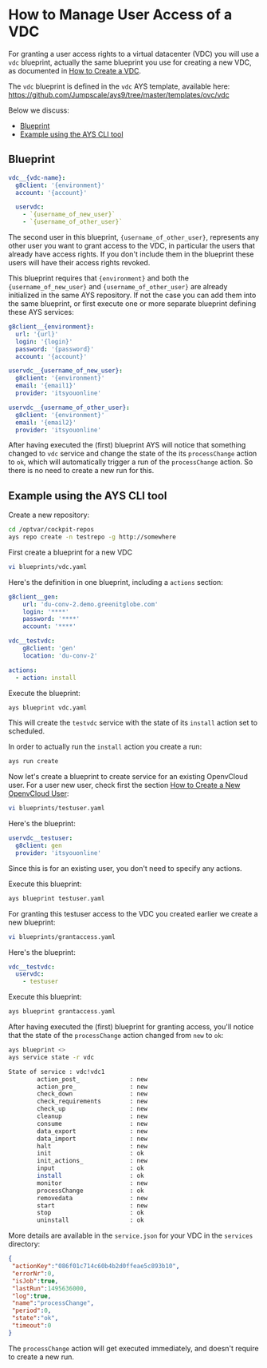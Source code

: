 # How to Manage User Access of a VDC

For granting a user access rights to a virtual datacenter (VDC) you will use a `vdc` blueprint, actually the same blueprint you use for creating a new VDC, as documented in [How to Create a VDC](../Create_VDC/README.md).

The `vdc` blueprint is defined in the `vdc` AYS template, available here: https://github.com/Jumpscale/ays9/tree/master/templates/ovc/vdc

Below we discuss:

- [Blueprint](#blueprint)
- [Example using the AYS CLI tool](#example)

<a id="blueprint"></a>
## Blueprint

```yaml
vdc__{vdc-name}:
  g8client: '{environment}'
  account: '{account}'

  uservdc:
    - `{username_of_new_user}`
    - `{username_of_other_user}`
```

The second user in this blueprint, `{username_of_other_user}`, represents any other user you want to grant access to the VDC, in particular the users that already have access rights. If you don't include them in the blueprint these users will have their access rights revoked.

This blueprint requires that `{environment}` and both the `{username_of_new_user}` and `{username_of_other_user}` are already initialized in the same AYS repository. If not the case you can add them into the same blueprint, or first execute one or more separate blueprint defining these AYS services:

```yaml
g8client__{environment}:
  url: '{url}'
  login: '{login}'
  password: '{password}'
  account: '{account}'

uservdc__{username_of_new_user}:
  g8client: '{environment}'
  email: '{email1}'
  provider: 'itsyouonline'

uservdc__{username_of_other_user}:
  g8client: '{environment}'
  email: '{email2}'
  provider: 'itsyouonline'
```

After having executed the (first) blueprint AYS will notice that something changed to `vdc` service and change the state of the its `processChange` action to `ok`, which will automatically trigger a run of the `processChange` action. So there is no need to create a new run for this.

<a id="example"></a>
## Example using the AYS CLI tool


Create a new repository:
```bash
cd /optvar/cockpit-repos
ays repo create -n testrepo -g http://somewhere
```

First create a blueprint for a new VDC
```bash
vi blueprints/vdc.yaml
```

Here's the definition in one blueprint, including a `actions` section:
```yaml
g8client__gen:
    url: 'du-conv-2.demo.greenitglobe.com'
    login: '****'
    password: '****'
    account: '****'

vdc__testvdc:
    g8client: 'gen'
    location: 'du-conv-2'

actions:
  - action: install
```

Execute the blueprint:
```bash
ays blueprint vdc.yaml
```

This will create the `testvdc` service with the state of its `install` action set to scheduled.

In order to actually run the `install` action you create a run:
```bash
ays run create
```

Now let's create a blueprint to create service for an existing OpenvCloud user. For a user new user, check first the section [How to Create a New OpenvCloud User](../Add_user/README.md):

```bash
vi blueprints/testuser.yaml
```

Here's the blueprint:

```yaml
uservdc__testuser:
  g8client: gen
  provider: 'itsyouonline'
```

Since this is for an existing user, you don't need to specify any actions.

Execute this blueprint:
```bash
ays blueprint testuser.yaml
```

For granting this testuser access to the VDC you created earlier we create a new blueprint:
```bash
vi blueprints/grantaccess.yaml
```

Here's the blueprint:
```yaml
vdc__testvdc:
  uservdc:
    - testuser
```

Execute this blueprint:
```bash
ays blueprint grantaccess.yaml
```

After having executed the (first) blueprint for granting access, you'll notice that the state of the `processChange` action changed from `new` to `ok`:
```bash
ays blueprint <>
ays service state -r vdc

State of service : vdc!vdc1
        action_post_              : new
        action_pre_               : new
        check_down                : new
        check_requirements        : new
        check_up                  : new
        cleanup                   : new
        consume                   : new
        data_export               : new
        data_import               : new
        halt                      : new
        init                      : ok
        init_actions_             : new
        input                     : ok
        install                   : ok
        monitor                   : new
        processChange             : ok
        removedata                : new
        start                     : new
        stop                      : ok
        uninstall                 : ok
```

More details are available in the `service.json` for your VDC in the `services` directory:

```json
{
 "actionKey":"086f01c714c60b4b2d0ffeae5c893b10",
 "errorNr":0,
 "isJob":true,
 "lastRun":1495636000,
 "log":true,
 "name":"processChange",
 "period":0,
 "state":"ok",
 "timeout":0
}
```

The `processChange` action will get executed immediately, and doesn't require to create a new run.
